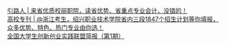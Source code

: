   
[引路人 | 来省优质校丽职院，读省优势、省重点专业会计，没错的！](http://www.dianyue.me/archives/921/gj15f1o9sc8c1r1f/)  
[高校专刊 | @浙江考生，绍兴职业技术学院省内三段1847个招生计划等你填报，众多优势、特色、热门专业由你选！](http://www.dianyue.me/archives/284/y8auxaygb2ji3rf0/)  
[全国大学生创新创业实践联盟简报（第1期）](http://www.dianyue.me/archives/111/17wnr1nh176svwoq/)
